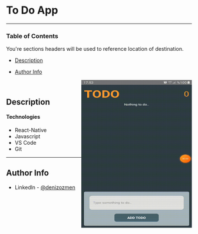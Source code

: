 # To Do App

---

### Table of Contents

You're sections headers will be used to reference location of destination.

- [Description](#description)
<!--
- [How To Use](#how-to-use)
- [References](#references)
- [License](#license) -->

- [Author Info](#author-info)

<img src="https://github.com/denizozmen/Projects/blob/master/ReactNative/ToDo/Todomedia.gif" alt="Todomedia" width="300" height="400" align="right" style="max-width:100%;">
  <img

---

## Description

#### Technologies

- React-Native
- Javascript
- VS Code
- Git

---

## Author Info

- Linkedln - [@denizozmen](https://www.linkedin.com/in/deniz-%C3%B6zmen-66ab161b7/)
